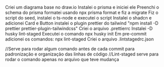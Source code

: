Criei um diagrama base no draw.io
Instalei o prisma e iniciei ele
Preenchi o schema do prisma formatei usando npx prisma format e fiz a migrate
Fiz o script do seed, instalei o ts-node e executei o script
Instalei o shadcn e adicionei Card e Button
instalei o plugin prettier do tailwind "npm install -D prettier prettier-plugin-tailwindcss"
Criei o arquivo .prettierrc
Instalei -D husky lint-staged
Executei o comando npx husky init
Em pre-commit adicionei os comandos:
npx lint-staged
Criei o arquivo .lintstagedrc.json 


//Serve para rodar algum comando antes de cada commit para padronização e organização das linhas de código
//Lint-staged serve para rodar o comando apenas no arquivo que teve mudança